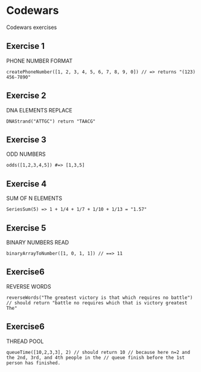 # Codewars
Codewars exercises

## Exercise 1
PHONE NUMBER FORMAT

`createPhoneNumber([1, 2, 3, 4, 5, 6, 7, 8, 9, 0]) // => returns "(123) 456-7890"`
## Exercise 2
DNA ELEMENTS REPLACE

`DNAStrand("ATTGC") return "TAACG"`

## Exercise 3
ODD NUMBERS

`odds([1,2,3,4,5]) #=> [1,3,5]`

## Exercise 4
SUM OF N ELEMENTS

`SeriesSum(5) => 1 + 1/4 + 1/7 + 1/10 + 1/13 = "1.57"`

## Exercise 5
BINARY NUMBERS READ

`binaryArrayToNumber([1, 0, 1, 1]) // ==> 11`

## Exercise6
REVERSE WORDS

`reverseWords("The greatest victory is that which requires no battle")
 // should return "battle no requires which that is victory greatest The"`

 ## Exercise6
THREAD  POOL

`queueTime([10,2,3,3], 2)
 // should return 10
 // because here n=2 and the 2nd, 3rd, and 4th people in the
 // queue finish before the 1st person has finished.`